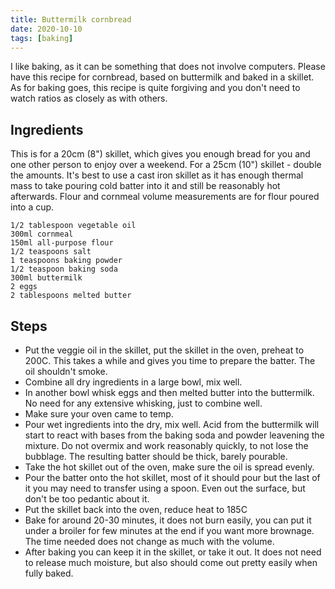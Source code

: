 ```yaml
---
title: Buttermilk cornbread
date: 2020-10-10
tags: [baking]
---
```


I like baking, as it can be something that does not involve computers.
Please have this recipe for cornbread, based on buttermilk and baked in a skillet.
As for baking goes, this recipe is quite forgiving and you don't need to watch ratios as closely as with others.

## Ingredients

This is for a 20cm (8") skillet, which gives you enough bread for you and one other person to enjoy over a weekend. For a 25cm (10") skillet - double the amounts. It's best to use a cast iron skillet as it has enough thermal mass to take pouring cold batter into it and still be reasonably hot afterwards. Flour and cornmeal volume measurements are for flour poured into a cup.

```
1/2 tablespoon vegetable oil
300ml cornmeal
150ml all-purpose flour
1/2 teaspoons salt
1 teaspoons baking powder
1/2 teaspoon baking soda
300ml ​​buttermilk
2 eggs
2 tablespoons melted butter
```

## Steps

- Put the veggie oil in the skillet, put the skillet in the oven, preheat to 200C. This takes a while and gives you time to prepare the batter. The oil shouldn't smoke.
- Combine all dry ingredients in a large bowl, mix well.
- In another bowl whisk eggs and then melted butter into the buttermilk. No need for any extensive whisking, just to combine well.
- Make sure your oven came to temp.
- Pour wet ingredients into the dry, mix well. Acid from the buttermilk will start to react with bases from the baking soda and powder leavening the mixture. Do not overmix and work reasonably quickly, to not lose the bubblage. The resulting batter should be thick, barely pourable.
- Take the hot skillet out of the oven, make sure the oil is spread evenly.
- Pour the batter onto the hot skillet, most of it should pour but the last of it you may need to transfer using a spoon. Even out the surface, but don't be too pedantic about it.
- Put the skillet back into the oven, reduce heat to 185C
- Bake for around 20-30 minutes, it does not burn easily, you can put it under a broiler for few minutes at the end if you want more brownage. The time needed does not change as much with the volume.
- After baking you can keep it in the skillet, or take it out. It does not need to release much moisture, but also should come out pretty easily when fully baked.
